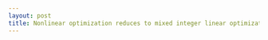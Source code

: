 ```yaml
---
layout: post
title: Nonlinear optimization reduces to mixed integer linear optimization. Or does it?
---
```


